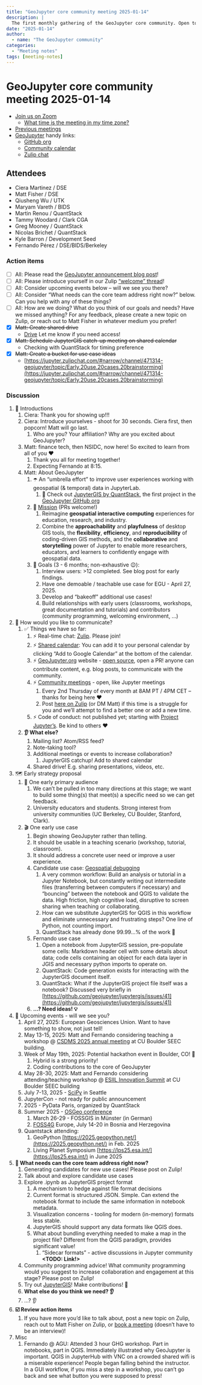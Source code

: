```yaml
---
title: "GeoJupyter core community meeting 2025-01-14"
description: |
  The first monthly gathering of the GeoJupyter core community. Open to all!
date: "2025-01-14"
author:
  - name: "The GeoJupyter community"
categories:
  - "Meeting notes"
tags: [meeting-notes]
---
```


# GeoJupyter core community meeting 2025-01-14

- [Join us on Zoom](https://berkeley.zoom.us/j/99659397059?pwd=519zZJlcAa1TCyJWRYyYbaYDfuaXNo.1)
  - [What time is the meeting in my time zone?](https://dateful.com/convert/utc?t=4pm)
- [Previous meetings](https://geojupyter.org/blog/#category=Meeting%20notes)
- [GeoJupyter](https://geojupyter.org) handy links:
  - [GitHub org](https://github.com/geojupyter)
  - [Community calendar](https://geojupyter.org/calendar.html)
  - [Zulip chat](https://jupyter.zulipchat.com/#narrow/channel/471314-geojupyter)


## Attendees

* Ciera Martinez / DSE
* Matt Fisher / DSE
* Qiusheng Wu / UTK
* Maryam Vareth / BIDS
* Martin Renou / QuantStack
* Tammy Woodard / Clark CGA
* Greg Mooney / QuantStack
* Nicolas Brichet / QuantStack
* Kyle Barron / Development Seed
* Fernando Pérez / DSE/BIDS/Berkeley

### Action items

- [ ] All: Please read the [GeoJupyter announcement blog post](https://geojupyter.org/blog/20250108-introducing-geojupyter/)!
- [ ] All: Please introduce yourself in our Zulip [“welcome” thread](https://jupyter.zulipchat.com/#narrow/channel/471314-geojupyter/topic/Welcome)!
- [ ] All: Consider upcoming events below – will we see you there?
- [ ] All: Consider “What needs can the core team address right now?” below. Can you help with any of these things?
- [ ] All: How are we doing? What do you think of our goals and needs? Have we missed anything? For any feedback, please create a new topic on Zulip, or reach out to Matt Fisher in whatever medium you prefer!
- [x] ~~Matt: Create shared drive~~
  - [Drive](https://drive.google.com/drive/folders/0AIppYlSqLkZNUk9PVA) Let me know if you need access!
- [x] ~~Matt: Schedule JupyterGIS catch-up meeting on shared calendar~~
  - Checking with QuantStack for timing preference
- [x] ~~Matt: Create a bucket for use case ideas~~
  - [https://jupyter.zulipchat.com/#narrow/channel/471314-geojupyter/topic/Early.20use.20cases.20brainstorming](https://jupyter.zulipchat.com/#narrow/channel/471314-geojupyter/topic/Early.20use.20cases.20brainstorming)

### Discussion

1. 👋 Introductions
   1. Ciera: Thank you for showing up!!!
   2. Ciera: Introduce yourselves - shoot for 30 seconds. Ciera first, then popcorn! Matt will go last.
      1. Who are you? Your affiliation? Why are you excited about GeoJupyter?
   3. Matt: finance tech, then NSIDC, now here! So excited to learn from all of you ♥️
      1. Thank you all for meeting together!
      2. Expecting Fernando at 8:15.
   4. Matt: About GeoJupyter
      1. ☂️ An “umbrella effort” to improve user experiences working with geospatial (& temporal) data in JupyterLab.
         1. 🤩 Check out [JupyterGIS by QuantStack](https://github.com/geojupyter/jupytergis), the first project in the [GeoJupyter GitHub org](https://github.com/geojupyter)
      2. 🚀 [Mission](https://github.com/geojupyter/geojupyter.org/blob/main/elevator-pitch.md) (PRs welcome!)
         1. Reimagine **geospatial interactive computing** experiences for education, research, and industry.
         2. Combine the **approachability** and **playfulness** of desktop GIS tools, the **flexibility**, **efficiency**, and **reproducibility** of coding-driven GIS methods, and the **collaborative** and **storytelling** power of Jupyter to enable more researchers, educators, and learners to confidently engage with geospatial data.
      3. 🥅 Goals (3 - 6 months; non-exhaustive 😉):
         1. Interview users: >12 completed. See blog post for early findings.
         2. Have one demoable / teachable use case for EGU - April 27, 2025.
         3. Develop and “bakeoff” additional use cases!
         4. Build relationships with early users (classrooms, workshops, great documentation and tutorials) and contributors (community programming, welcoming environment, …)
2. 💬 How would you like to communicate?
   1. ✅ Things we have so far:
      1. ⚡ Real-time chat: [Zulip](https://jupyter.zulipchat.com/#narrow/channel/471314-geojupyter). Please join!
      2. ⚡ [Shared calendar](https://geojupyter.org/calendar.html): You can add it to your personal calendar by clicking “Add to Google Calendar” at the bottom of the calendar.
      3. ⚡ [GeoJupyter.org](http://GeoJupyter.org) website - [open source](https://github.com/geojupyter/geojupyter.org), open a PR! anyone can contribute content, e.g. blog posts, to communicate with the community.
      4. ⚡ [Community meetings](https://geojupyter.org/calendar) - open, like Jupyter meetings
         1. Every 2nd Thursday of every month at 8AM PT / 4PM CET – thanks for being here ♥️
         2. Post [here on Zulip](https://jupyter.zulipchat.com/#narrow/channel/471314-geojupyter/topic/Scheduling) (or DM Matt) if this time is a struggle for you and we’ll attempt to find a better one or add a new time.
      5. ⚡ Code of conduct: not published yet; starting with [Project Jupyter’s](https://jupyter.org/governance/conduct/code_of_conduct.html). Be kind to others ♥️
   2. **👂 What else?**
      1. Mailing list? Atom/RSS feed?
      2. Note-taking tool?
      3. Additional meetings or events to increase collaboration?
         1. JupyterGIS catchup! Add to shared calendar
      4. Shared drive! E.g. sharing presentations, videos, etc.
3. 🗺️ Early strategy proposal
   1. 👥 One early primary audience
      1. We can’t be pulled in too many directions at this stage; we want to build some thing(s) that meet(s) a specific need so we can get feedback.
      2. University educators and students. Strong interest from university communities (UC Berkeley, CU Boulder, Stanford, Clark).
   2. 🎬 One early use case
      1. Begin showing GeoJupyter rather than telling.
      2. It should be usable in a teaching scenario (workshop, tutorial, classroom).
      3. It should address a concrete user need or improve a user experience.
      4. Candidate use case: [Geospatial debugging](https://jupyter.zulipchat.com/#narrow/channel/471314-geojupyter/topic/.22Bouncing.22.20between.20JupyterGIS.20and.20a.20Jupyter.20Notebook/near/492346479)
         1. A very common workflow: Build an analysis or tutorial in a Jupyter Notebook, but constantly writing out intermediate files (transferring between computers if necessary)  and “bouncing” between the notebook and QGIS to validate the data. High friction, high cognitive load, disruptive to screen sharing when teaching or collaborating.
         2. How can we substitute JupyterGIS for QGIS in this workflow and eliminate unnecessary and frustrating steps? One line of Python, not counting import.
         3. QuantStack has already done 99.99…% of the work 🎉
      5. Fernando use case
         1. Open a notebook from JupyterGIS session, pre-populate some cells: Markdown header cell with some details about data; code cells containing an object for each data layer in JGIS and necessary python imports to operate on.
         2. QuantStack: Code generation exists for interacting with the JupyterGIS document itself.
         3. QuantStack: What if the JupyterGIS project file itself was a notebook?
            Discussed very briefly in [https://github.com/geojupyter/jupytergis/issues/41](https://github.com/geojupyter/jupytergis/issues/41)
      6. **…? Need ideas! 💡**
4. 📅 Upcoming events - will we see you?
   1. April 27, 2025: European Geosciences Union. Want to have something to show, not just tell!
   2. May 13-15, 2025: Matt and Fernando considering teaching a workshop @ [CSDMS 2025 annual meeting](https://csdms.colorado.edu/wiki/ESPIn2025) at CU Boulder SEEC building.
   3. Week of May 19th, 2025: Potential hackathon event in Boulder, CO! 🥳
      1. Hybrid is a strong priority!
      2. Coding contributions to the core of GeoJupyter
   4. May 28-30, 2025: Matt and Fernando considering attending/teaching workshop @ [ESIIL Innovation Summit](https://esiil.org/2025-esiil-innovation-summit) at CU Boulder SEEC building
   5. July 7-13, 2025 - [SciPy](https://www.scipy2025.scipy.org/) in Seattle
   6. JupyterCon - not ready for public announcement
   7. 2025 - PyData Paris, organized by QuantStack
   8. Summer 2025 - [OSGeo conference](https://www.osgeo.org/events/)
      1. March 26-29 - FOSSGIS in Münster (in German)
      2. [FOSS4G](https://2025.foss4g.org/) Europe, July 14-20 in Bosnia and Herzegovina
   9. Quantstack attending:
      1. GeoPython [https://2025.geopython.net/](https://2025.geopython.net/) in Feb. 2025
      2. Living Planet Symposium [https://lps25.esa.int/](https://lps25.esa.int/) in June 2025
5. **💪 What needs can the core team address right now?**
   1. Generating candidates for new use cases! Please post on Zulip!
   2. Talk about and explore candidate use cases
   3. Explore .ipynb as JupyterGIS project format
      1. A mechanism to hedge against file format decisions
      2. Current format is structured JSON. Simple. Can extend the notebook format to include the same information in notebook metadata.
      3. Visualization concerns - tooling for modern (in-memory) formats less stable.
      4. JupyterGIS should support any data formats like QGIS does.
      5. What about bundling everything needed to make a map in the project file? Different from the QGIS paradigm, provides significant value!
         1. “Sidecar formats” - active discussions in Jupyter community **<TODO: Link!>**
   4. Community programming advice! What community programming would you suggest to increase collaboration and engagement at this stage? Please post on Zulip!
   5. Try out [JupyterGIS](https://github.com/geojupyter/jupytergis)! Make contributions! 🚀
   6. **What else do you think we need? 👂**
   7. …? 👂
6. **☑️ Review action items**
   1. If you have more you’d like to talk about, post a new topic on Zulip, reach out to Matt Fisher on Zulip, or [book a meeting](https://geojupyter.org/interviews/sign-up.html) (doesn’t have to be an interview)!
7. Misc
   1. Fernando @ AGU: Attended 3 hour GHG workshop. Part in notebooks, part in QGIS. Immediately illustrated why GeoJupyter is important. QGIS in JupyterHub with VNC on a crowded shared wifi is a miserable experience! People began falling behind the instructor. In a GUI workflow, if you miss a step in a workshop, you can’t go back and see what button you were supposed to press!
